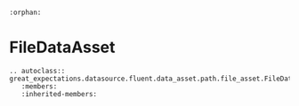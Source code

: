 ```{eval-rst}

:orphan:

```

# FileDataAsset

```{eval-rst}
.. autoclass:: great_expectations.datasource.fluent.data_asset.path.file_asset.FileDataAsset
   :members:
   :inherited-members:

```
